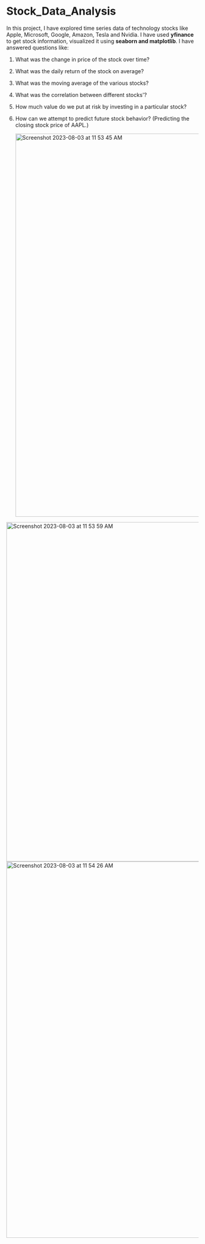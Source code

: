 # Stock_Data_Analysis

In this project, I have explored time series data of technology stocks like Apple, Microsoft, Google, Amazon, Tesla and Nvidia. I have used **yfinance** to get stock information, visualized it using **seaborn and matplotlib**. I have answered questions like:

1. What was the change in price of the stock over time?
2. What was the daily return of the stock on average?
3. What was the moving average of the various stocks?
4. What was the correlation between different stocks'?
5. How much value do we put at risk by investing in a particular stock?
6. How can we attempt to predict future stock behavior? (Predicting the closing stock price of AAPL.)

   <img width="1005" alt="Screenshot 2023-08-03 at 11 53 45 AM" src="https://github.com/mayank8893/Stock_Data_Analysis/assets/69361645/2f22f01e-ef38-4cb0-a94d-f126d0c473d3">
<img width="890" alt="Screenshot 2023-08-03 at 11 53 59 AM" src="https://github.com/mayank8893/Stock_Data_Analysis/assets/69361645/3436236c-52e0-49d3-a91b-54fad7e606bb">
<img width="987" alt="Screenshot 2023-08-03 at 11 54 26 AM" src="https://github.com/mayank8893/Stock_Data_Analysis/assets/69361645/b5944a59-a88b-44de-8755-dc364235eb45">
